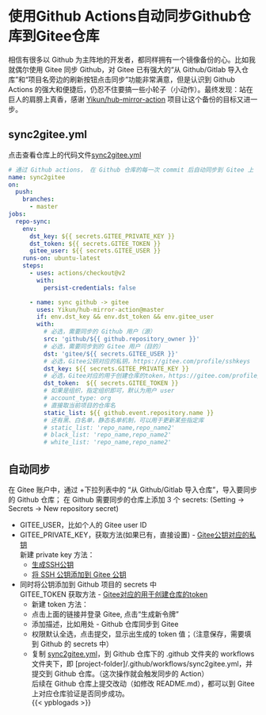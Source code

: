 # 使用Github Actions自动同步Github仓库到Gitee仓库

相信有很多以 Github 为主阵地的开发者，都同样拥有一个镜像备份的心。比如我就偶尔使用 Gitee 同步 Github，对 Gitee 已有强大的“从 Github/Gitlab 导入仓库”和“项目名旁边的刷新按钮点击同步”功能非常满意，但是认识到 Github Actions 的强大和便捷后，仍忍不住要搞一些小轮子（小动作）。最终发现：站在巨人的肩膀上真香，感谢 [Yikun/hub-mirror-action](https://github.com/Yikun/hub-mirror-action) 项目让这个备份的目标又进一步。

## sync2gitee.yml
点击查看仓库上的代码文件[sync2gitee.yml](https://github.com/gyx8899/actionsflow/blob/main/workflows/sync2gitee.yml)  
```yaml
# 通过 Github actions， 在 Github 仓库的每一次 commit 后自动同步到 Gitee 上
name: sync2gitee
on:
  push:
    branches:
      - master
jobs:
  repo-sync:
    env:
      dst_key: ${{ secrets.GITEE_PRIVATE_KEY }}
      dst_token: ${{ secrets.GITEE_TOKEN }}
      gitee_user: ${{ secrets.GITEE_USER }}
    runs-on: ubuntu-latest
    steps:
      - uses: actions/checkout@v2
        with:
          persist-credentials: false

      - name: sync github -> gitee
        uses: Yikun/hub-mirror-action@master
        if: env.dst_key && env.dst_token && env.gitee_user
        with:
          # 必选，需要同步的 Github 用户（源）
          src: 'github/${{ github.repository_owner }}'
          # 必选，需要同步到的 Gitee 用户（目的）
          dst: 'gitee/${{ secrets.GITEE_USER }}'
          # 必选，Gitee公钥对应的私钥，https://gitee.com/profile/sshkeys
          dst_key: ${{ secrets.GITEE_PRIVATE_KEY }}
          # 必选，Gitee对应的用于创建仓库的token，https://gitee.com/profile/personal_access_tokens
          dst_token:  ${{ secrets.GITEE_TOKEN }}
          # 如果是组织，指定组织即可，默认为用户 user
          # account_type: org
          # 直接取当前项目的仓库名
          static_list: ${{ github.event.repository.name }}
          # 还有黑、白名单，静态名单机制，可以用于更新某些指定库
          # static_list: 'repo_name,repo_name2'
          # black_list: 'repo_name,repo_name2'
          # white_list: 'repo_name,repo_name2'
```
## 自动同步
在 Gitee 账户中，通过 +下拉列表中的 “从 Github/Gitlab 导入仓库”，导入要同步的 Github 仓库；
在 Github 需要同步的仓库上添加 3 个 secrets: (Setting -> Secrets -> New repository secret)
* GITEE_USER，比如个人的 Gitee user ID
* GITEE_PRIVATE_KEY，获取方法(如果已有，直接设置) - [Gitee公钥对应的私钥](https://gitee.com/profile/sshkeys)  
    新建 private key 方法：  
    * [生成SSH公钥](https://gitee.com/help/articles/4181#article-header0)  
    * [将 SSH 公钥添加到 Gitee 公钥](https://gitee.com/profile/sshkeys)  
* 同时将公钥添加到 Github 项目的 secrets 中  
    GITEE_TOKEN 获取方法 - [Gitee对应的用于创建仓库的token](https://gitee.com/profile/personal_access_tokens)  
    * 新建 token 方法：
    * 点击上面的链接并登录 Gitee, 点击“生成新令牌”    
    * 添加描述，比如用处 - Github 仓库同步到 Gitee  
    * 权限默认全选，点击提交，显示出生成的 token 值；（注意保存，需要填到 Github 的 secrets 中）  
    * 复制 [sync2gitee.yml](https://github.com/gyx8899/actionsflow/blob/main/workflows/sync2gitee.yml)，到 Github 仓库下的 .github 文件夹的 workflows 文件夹下，即 [project-folder]/.github/workflows/sync2gitee.yml，并提交到 Github 仓库。（这次操作就会触发同步的 Action）  
后续在 Github 仓库上提交改动（如修改 README.md），都可以到 Gitee 上对应仓库验证是否同步成功。  
{{< ypblogads >}}

